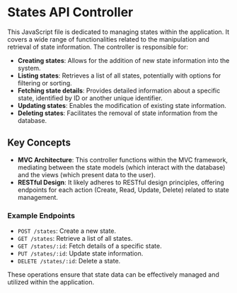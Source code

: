 
# States API Controller

This JavaScript file is dedicated to managing states within the application. It covers a wide range of functionalities related to the manipulation and retrieval of state information. The controller is responsible for:

- **Creating states**: Allows for the addition of new state information into the system.
- **Listing states**: Retrieves a list of all states, potentially with options for filtering or sorting.
- **Fetching state details**: Provides detailed information about a specific state, identified by ID or another unique identifier.
- **Updating states**: Enables the modification of existing state information.
- **Deleting states**: Facilitates the removal of state information from the database.

## Key Concepts

- **MVC Architecture**: This controller functions within the MVC framework, mediating between the state models (which interact with the database) and the views (which present data to the user).
- **RESTful Design**: It likely adheres to RESTful design principles, offering endpoints for each action (Create, Read, Update, Delete) related to state management.

### Example Endpoints

- `POST /states`: Create a new state.
- `GET /states`: Retrieve a list of all states.
- `GET /states/:id`: Fetch details of a specific state.
- `PUT /states/:id`: Update state information.
- `DELETE /states/:id`: Delete a state.

These operations ensure that state data can be effectively managed and utilized within the application.
